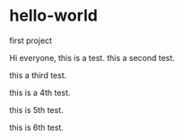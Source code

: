 # hello-world
first project

Hi everyone, this is a test.
this a second test.

this a third test.

this is a 4th test.

this is 5th test.

this is 6th test.


